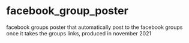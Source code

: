 # facebook_group_poster
facebook groups poster that automatically post to the facebook groups once it takes the groups links, produced in november 2021
